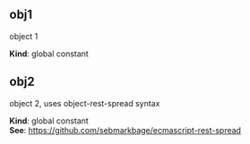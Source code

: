<a name="obj1"></a>

## obj1
object 1

**Kind**: global constant  
<a name="obj2"></a>

## obj2
object 2, uses object-rest-spread syntax

**Kind**: global constant  
**See**: https://github.com/sebmarkbage/ecmascript-rest-spread  
